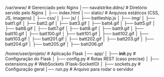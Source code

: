 /var/www/                # Gerenciado pelo Nginx
│── navalstrike.ddns/                # Diretório servido pelo Nginx
│   ├── index.html
│── static/              # Arquivos estáticos (CSS, JS, imagens)
│   ├── css/
│   ├── js/
│       ├── battleship.js
│   ├── img/
│       ├── batt1.gif
│       ├── batt2.gif
│       ├── batt3.gif
│       ├── batt4.gif
│       ├── batt5.gif
│       ├── batt6.gif
│       ├── batt7.gif
│       ├── batt8.gif
│       ├── batt9.gif
│       ├── batt10.gif
│       ├── batt100.gif
│       ├── batt101.gif
│       ├── batt102.gif
│       ├── batt103.gif
│       ├── batt201.gif
│       ├── batt202.gif
│       ├── batt203.gif
│       ├── batt204.gif
│       ├── batt205.gif
│       ├── batt206.gif


/home/user/projeto/      # Aplicação Flask
│── app/
│   ├── __init__.py      # Configuração do Flask
│   ├── config.py        # Rotas REST (caso precise)
│   ├── extensions.py       # WebSockets (Flask-SocketIO)
│   ├── sockets.py        # Configuração geral
│── run.py               # Arquivo para rodar o servidor